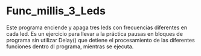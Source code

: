 # Func_millis_3_Leds
Este programa enciende y apaga tres leds con frecuencias diferentes en cada led. Es un ejercicio para llevar a la práctica pausas en bloques de programa sin utilizar Delay() que detiene el procesamiento de las diferentes funciones dentro dl programa, mientras se ejecuta.
